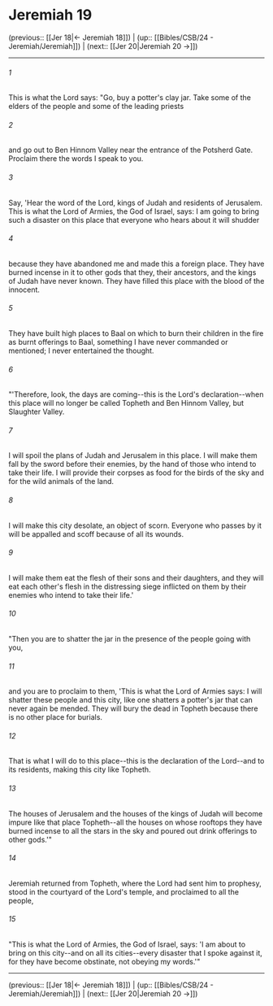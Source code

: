 # Jeremiah 19

(previous:: [[Jer 18|← Jeremiah 18]]) | (up:: [[Bibles/CSB/24 - Jeremiah/Jeremiah]]) | (next:: [[Jer 20|Jeremiah 20 →]])

***


###### 1 
This is what the Lord says: "Go, buy a potter's clay jar. Take some of the elders of the people and some of the leading priests 

###### 2 
and go out to Ben Hinnom Valley near the entrance of the Potsherd Gate. Proclaim there the words I speak to you. 

###### 3 
Say, 'Hear the word of the Lord, kings of Judah and residents of Jerusalem. This is what the Lord of Armies, the God of Israel, says: I am going to bring such a disaster on this place that everyone who hears about it will shudder 

###### 4 
because they have abandoned me and made this a foreign place. They have burned incense in it to other gods that they, their ancestors, and the kings of Judah have never known. They have filled this place with the blood of the innocent. 

###### 5 
They have built high places to Baal on which to burn their children in the fire as burnt offerings to Baal, something I have never commanded or mentioned; I never entertained the thought. 

###### 6 
"'Therefore, look, the days are coming--this is the Lord's declaration--when this place will no longer be called Topheth and Ben Hinnom Valley, but Slaughter Valley. 

###### 7 
I will spoil the plans of Judah and Jerusalem in this place. I will make them fall by the sword before their enemies, by the hand of those who intend to take their life. I will provide their corpses as food for the birds of the sky and for the wild animals of the land. 

###### 8 
I will make this city desolate, an object of scorn. Everyone who passes by it will be appalled and scoff because of all its wounds. 

###### 9 
I will make them eat the flesh of their sons and their daughters, and they will eat each other's flesh in the distressing siege inflicted on them by their enemies who intend to take their life.' 

###### 10 
"Then you are to shatter the jar in the presence of the people going with you, 

###### 11 
and you are to proclaim to them, 'This is what the Lord of Armies says: I will shatter these people and this city, like one shatters a potter's jar that can never again be mended. They will bury the dead in Topheth because there is no other place for burials. 

###### 12 
That is what I will do to this place--this is the declaration of the Lord--and to its residents, making this city like Topheth. 

###### 13 
The houses of Jerusalem and the houses of the kings of Judah will become impure like that place Topheth--all the houses on whose rooftops they have burned incense to all the stars in the sky and poured out drink offerings to other gods.'" 

###### 14 
Jeremiah returned from Topheth, where the Lord had sent him to prophesy, stood in the courtyard of the Lord's temple, and proclaimed to all the people, 

###### 15 
"This is what the Lord of Armies, the God of Israel, says: 'I am about to bring on this city--and on all its cities--every disaster that I spoke against it, for they have become obstinate, not obeying my words.'"

***

(previous:: [[Jer 18|← Jeremiah 18]]) | (up:: [[Bibles/CSB/24 - Jeremiah/Jeremiah]]) | (next:: [[Jer 20|Jeremiah 20 →]])
